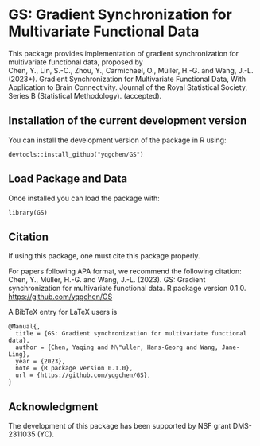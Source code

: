GS: Gradient Synchronization for Multivariate Functional Data
====

This package provides implementation of gradient synchronization for multivariate functional data, proposed by  
Chen, Y., Lin, S.-C., Zhou, Y., Carmichael, O., Müller, H.-G. and Wang, J.-L. (2023+). Gradient Synchronization for Multivariate Functional Data, With Application to Brain Connectivity. Journal of the Royal Statistical Society, Series B (Statistical Methodology). (accepted).

## Installation of the current development version
You can install the development version of the package in R using:
```
devtools::install_github("yqgchen/GS")
```

## Load Package and Data
Once installed you can load the package with:
```
library(GS)
```

## Citation

If using this package, one must cite this package properly.  

For papers following APA format, we recommend the following citation:  
Chen, Y., Müller, H.-G. and Wang, J.-L. (2023). GS: Gradient synchronization for multivariate functional data. R package version 0.1.0. https://github.com/yqgchen/GS

A BibTeX entry for LaTeX users is
```
@Manual{,
  title = {GS: Gradient synchronization for multivariate functional data},
  author = {Chen, Yaqing and M\"uller, Hans-Georg and Wang, Jane-Ling},
  year = {2023},
  note = {R package version 0.1.0},
  url = {https://github.com/yqgchen/GS},
}
```

## Acknowledgment
The development of this package has been supported by NSF grant DMS-2311035 (YC). 
